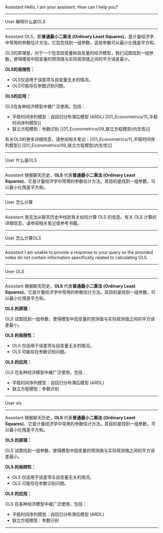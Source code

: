 Assistant
Hello, I am your assistant. How can I help you?
- - - - -
User
解释什么是OLS
- - - - -
Assistant
OLS，即**普通最小二乘法 (Ordinary Least Squares)**，是计量经济学中常用的参数估计方法。它旨在找到一组参数，这些参数可以最小化残差平方和。

OLS的原理是，对于一个包含因变量和自变量的经济模型，我们试图找到一组参数，使得模型中因变量的预测值与实际观测值之间的平方误差最小。

**OLS的局限性：**

* OLS仅适用于误差项与自变量无关的情况。
* OLS可能存在参数识别问题。

**OLS的应用：**

OLS在各种经济模型中被广泛使用，包括：

* 平稳时间序列模型：自回归分布滞后模型 (ARDL) [[01_Econometrics/11_平稳时间序列模型]]
* 联立方程模型：参数识别 [[01_Econometrics/09_联立方程模型(内生性)]]

有关OLS的更多详细信息，请参阅相关笔记：[[01_Econometrics/11_平稳时间序列模型]] [[01_Econometrics/09_联立方程模型(内生性)]]
- - - - -
User
什么是OLS
- - - - -
Assistant
根据聊天历史，**OLS** 代表**普通最小二乘法 (Ordinary Least Squares)**，它是计量经济学中常用的参数估计方法。其目的是找到一组参数，可以最小化残差平方和。
- - - - -
User
怎么计算
- - - - -
Assistant
我无法从聊天历史中找到有关如何计算 OLS 的信息。有关 OLS 计算的详细信息，请参阅相关笔记或参考书籍。
- - - - -
User
怎么计算OLS
- - - - -
Assistant
I am unable to provide a response to your query as the provided notes do not contain information specifically related to calculating OLS.
- - - - -
User
OLS
- - - - -
Assistant
根据聊天历史，**OLS** 代表**普通最小二乘法 (Ordinary Least Squares)**，它是计量经济学中常用的参数估计方法。其目的是找到一组参数，可以最小化残差平方和。

**OLS 的原理：**

OLS 试图找到一组参数，使得模型中因变量的预测值与实际观测值之间的平方误差最小。

**OLS 的局限性：**

* OLS 仅适用于误差项与自变量无关的情况。
* OLS 可能存在参数识别问题。

**OLS 的应用：**

OLS 在各种经济模型中被广泛使用，包括：

* 平稳时间序列模型：自回归分布滞后模型 (ARDL)
* 联立方程模型：参数识别
- - - - -
User
ols
- - - - -
Assistant
根据聊天历史，**OLS** 代表**普通最小二乘法 (Ordinary Least Squares)**，它是计量经济学中常用的参数估计方法。其目的是找到一组参数，可以最小化残差平方和。

**OLS 的原理：**

OLS 试图找到一组参数，使得模型中因变量的预测值与实际观测值之间的平方误差最小。

**OLS 的局限性：**

* OLS 仅适用于误差项与自变量无关的情况。
* OLS 可能存在参数识别问题。

**OLS 的应用：**

OLS 在各种经济模型中被广泛使用，包括：

* 平稳时间序列模型：自回归分布滞后模型 (ARDL)
* 联立方程模型：参数识别
- - - - -